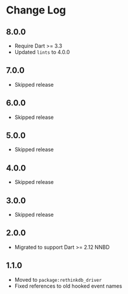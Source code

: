 # Change Log

## 8.0.0

* Require Dart >= 3.3
* Updated `lints` to 4.0.0

## 7.0.0

* Skipped release

## 6.0.0

* Skipped release

## 5.0.0

* Skipped release

## 4.0.0

* Skipped release

## 3.0.0

* Skipped release

## 2.0.0

* Migrated to support Dart >= 2.12 NNBD

## 1.1.0

* Moved to `package:rethinkdb_driver`
* Fixed references to old hooked event names
